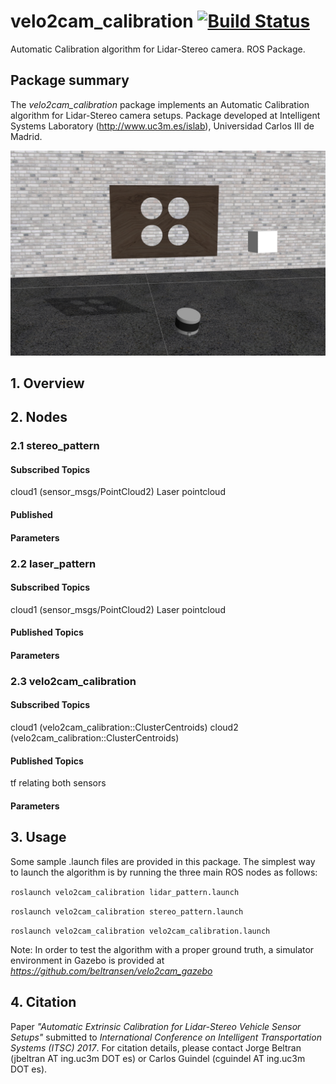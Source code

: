 # velo2cam_calibration [![Build Status](http://build.ros.org/job/Kdev__velo2cam_calibration__ubuntu_xenial_amd64/8/badge/icon)](http://build.ros.org/job/Kdev__velo2cam_calibration__ubuntu_xenial_amd64/8/)
Automatic Calibration algorithm for Lidar-Stereo camera. ROS Package.

## Package summary ###
The *velo2cam_calibration* package implements an Automatic Calibration algorithm for Lidar-Stereo camera setups.
Package developed at Intelligent Systems Laboratory (http://www.uc3m.es/islab), Universidad Carlos III de Madrid.

![gazebo screenshot](screenshots/velo2cam_calibration_setup.png)

## 1. Overview ##

## 2. Nodes ##
### 2.1 stereo_pattern ###
#### Subscribed Topics ####
cloud1 (sensor_msgs/PointCloud2)
   Laser pointcloud
#### Published ####
#### Parameters ####
### 2.2 laser_pattern ###
#### Subscribed Topics ####
cloud1 (sensor_msgs/PointCloud2)
   Laser pointcloud
#### Published Topics ####
#### Parameters ####
### 2.3 velo2cam_calibration ###
#### Subscribed Topics ####
cloud1 (velo2cam_calibration::ClusterCentroids)
cloud2 (velo2cam_calibration::ClusterCentroids)
#### Published Topics ####
tf relating both sensors
#### Parameters ####

## 3. Usage ##
Some sample .launch files are provided in this package. The simplest way to launch the algorithm is by running the three main ROS nodes as follows:

```roslaunch velo2cam_calibration lidar_pattern.launch```

```roslaunch velo2cam_calibration stereo_pattern.launch```

```roslaunch velo2cam_calibration velo2cam_calibration.launch```

Note: In order to test the algorithm with a proper ground truth, a simulator environment in Gazebo is provided at *https://github.com/beltransen/velo2cam_gazebo*

## 4. Citation ##
Paper *"Automatic Extrinsic Calibration for Lidar-Stereo Vehicle Sensor Setups"* submitted to *International Conference on Intelligent Transportation Systems (ITSC) 2017*.
For citation details, please contact Jorge Beltran (jbeltran AT ing.uc3m DOT es) or Carlos Guindel (cguindel AT ing.uc3m DOT es).

